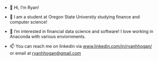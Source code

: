 - 👋 Hi, I’m Ryan!

- 📜 I am a student at Oregon State Universtiy studying finance and computer science!

- 👀 I’m interested in financial data science and software! I love working in Anaconda with various enviornments.

- 📫 You can reach me on linkedin via www.linkedin.com/in/ryanhhogan/ or email at ryanhhogan@gmail.com

